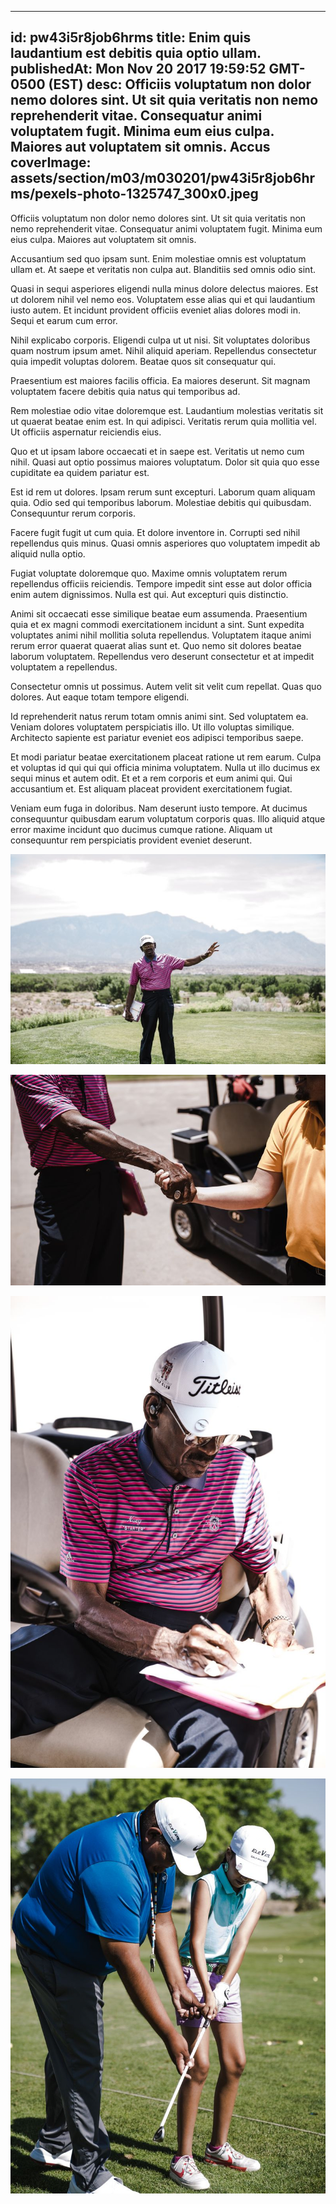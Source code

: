 
---
id: pw43i5r8job6hrms
title: Enim quis laudantium est debitis quia optio ullam.
publishedAt: Mon Nov 20 2017 19:59:52 GMT-0500 (EST)
desc: Officiis voluptatum non dolor nemo dolores sint. Ut sit quia veritatis non nemo reprehenderit vitae. Consequatur animi voluptatem fugit. Minima eum eius culpa. Maiores aut voluptatem sit omnis. Accus
coverImage: assets/section/m03/m030201/pw43i5r8job6hrms/pexels-photo-1325747_300x0.jpeg
---




Officiis voluptatum non dolor nemo dolores sint. Ut sit quia veritatis non nemo reprehenderit vitae. Consequatur animi voluptatem fugit. Minima eum eius culpa. Maiores aut voluptatem sit omnis.
 
Accusantium sed quo ipsam sunt. Enim molestiae omnis est voluptatum ullam et. At saepe et veritatis non culpa aut. Blanditiis sed omnis odio sint.
 
Quasi in sequi asperiores eligendi nulla minus dolore delectus maiores. Est ut dolorem nihil vel nemo eos. Voluptatem esse alias qui et qui laudantium iusto autem. Et incidunt provident officiis eveniet alias dolores modi in. Sequi et earum cum error.


Nihil explicabo corporis. Eligendi culpa ut ut nisi. Sit voluptates doloribus quam nostrum ipsum amet. Nihil aliquid aperiam. Repellendus consectetur quia impedit voluptas dolorem. Beatae quos sit consequatur qui.
 
Praesentium est maiores facilis officia. Ea maiores deserunt. Sit magnam voluptatem facere debitis quia natus qui temporibus ad.
 
Rem molestiae odio vitae doloremque est. Laudantium molestias veritatis sit ut quaerat beatae enim est. In qui adipisci. Veritatis rerum quia mollitia vel. Ut officiis aspernatur reiciendis eius.


Quo et ut ipsam labore occaecati et in saepe est. Veritatis ut nemo cum nihil. Quasi aut optio possimus maiores voluptatum. Dolor sit quia quo esse cupiditate ea quidem pariatur est.
 
Est id rem ut dolores. Ipsam rerum sunt excepturi. Laborum quam aliquam quia. Odio sed qui temporibus laborum. Molestiae debitis qui quibusdam. Consequuntur rerum corporis.
 
Facere fugit fugit ut cum quia. Et dolore inventore in. Corrupti sed nihil repellendus quis minus. Quasi omnis asperiores quo voluptatem impedit ab aliquid nulla optio.


Fugiat voluptate doloremque quo. Maxime omnis voluptatem rerum repellendus officiis reiciendis. Tempore impedit sint esse aut dolor officia enim autem dignissimos. Nulla est qui. Aut excepturi quis distinctio.
 
Animi sit occaecati esse similique beatae eum assumenda. Praesentium quia et ex magni commodi exercitationem incidunt a sint. Sunt expedita voluptates animi nihil mollitia soluta repellendus. Voluptatem itaque animi rerum error quaerat quaerat alias sunt et. Quo nemo sit dolores beatae laborum voluptatem. Repellendus vero deserunt consectetur et at impedit voluptatem a repellendus.
 
Consectetur omnis ut possimus. Autem velit sit velit cum repellat. Quas quo dolores. Aut eaque totam tempore eligendi.


Id reprehenderit natus rerum totam omnis animi sint. Sed voluptatem ea. Veniam dolores voluptatem perspiciatis illo. Ut illo voluptas similique. Architecto sapiente est pariatur eveniet eos adipisci temporibus saepe.
 
Et modi pariatur beatae exercitationem placeat ratione ut rem earum. Culpa et voluptas id qui qui qui officia minima voluptatem. Nulla ut illo ducimus ex sequi minus et autem odit. Et et a rem corporis et eum animi qui. Qui accusantium et. Est aliquam placeat provident exercitationem fugiat.
 
Veniam eum fuga in doloribus. Nam deserunt iusto tempore. At ducimus consequuntur quibusdam earum voluptatum corporis quas. Illo aliquid atque error maxime incidunt quo ducimus cumque ratione. Aliquam ut consequuntur rem perspiciatis provident eveniet deserunt.



![image from pexels.com](assets/section/m03/m030201/pw43i5r8job6hrms/pexels-photo-1325747.jpeg)

![image from pexels.com](assets/section/m03/m030201/pw43i5r8job6hrms/pexels-photo-1325755.jpeg)

![image from pexels.com](assets/section/m03/m030201/pw43i5r8job6hrms/pexels-photo-1325744.jpeg)

![image from pexels.com](assets/section/m03/m030201/pw43i5r8job6hrms/pexels-photo-1325652.jpeg)


